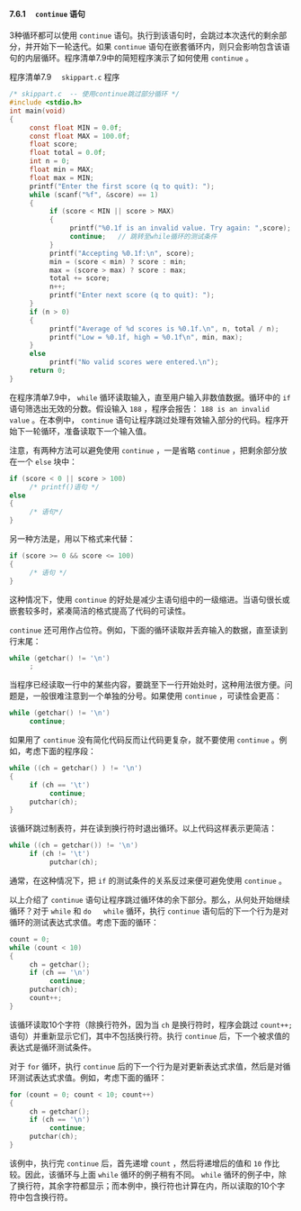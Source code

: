 #### 7.6.1　 `continue` 语句

3种循环都可以使用 `continue` 语句。执行到该语句时，会跳过本次迭代的剩余部分，并开始下一轮迭代。如果 `continue` 语句在嵌套循环内，则只会影响包含该语句的内层循环。程序清单7.9中的简短程序演示了如何使用 `continue` 。

程序清单7.9　 `skippart.c` 程序

```c
/* skippart.c  -- 使用continue跳过部分循环 */
#include <stdio.h>
int main(void)
{
     const float MIN = 0.0f;
     const float MAX = 100.0f;
     float score;
     float total = 0.0f;
     int n = 0;
     float min = MAX;
     float max = MIN;
     printf("Enter the first score (q to quit): ");
     while (scanf("%f", &score) == 1)
     {
          if (score < MIN || score > MAX)
          {
               printf("%0.1f is an invalid value. Try again: ",score);
               continue;   // 跳转至while循环的测试条件
          }
          printf("Accepting %0.1f:\n", score);
          min = (score < min) ? score : min;
          max = (score > max) ? score : max;
          total += score;
          n++;
          printf("Enter next score (q to quit): ");
     }
     if (n > 0)
     {
          printf("Average of %d scores is %0.1f.\n", n, total / n);
          printf("Low = %0.1f, high = %0.1f\n", min, max);
     }
     else
          printf("No valid scores were entered.\n");
     return 0;
}
```

在程序清单7.9中， `while` 循环读取输入，直至用户输入非数值数据。循环中的 `if` 语句筛选出无效的分数。假设输入 `188` ，程序会报告： `188 is an invalid value` 。在本例中， `continue` 语句让程序跳过处理有效输入部分的代码。程序开始下一轮循环，准备读取下一个输入值。

注意，有两种方法可以避免使用 `continue` ，一是省略 `continue` ，把剩余部分放在一个 `else` 块中：

```c
if (score < 0 || score > 100)
     /* printf()语句 */
else
{
     /* 语句*/
}
```

另一种方法是，用以下格式来代替：

```c
if (score >= 0 && score <= 100)
{
     /* 语句 */
}
```

这种情况下，使用 `continue` 的好处是减少主语句组中的一级缩进。当语句很长或嵌套较多时，紧凑简洁的格式提高了代码的可读性。

`continue` 还可用作占位符。例如，下面的循环读取并丢弃输入的数据，直至读到行末尾：

```c
while (getchar() != '\n')
     ;
```

当程序已经读取一行中的某些内容，要跳至下一行开始处时，这种用法很方便。问题是，一般很难注意到一个单独的分号。如果使用 `continue` ，可读性会更高：

```c
while (getchar() != '\n')
     continue;
```

如果用了 `continue` 没有简化代码反而让代码更复杂，就不要使用 `continue` 。例如，考虑下面的程序段：

```c
while ((ch = getchar() ) != '\n')
{
     if (ch == '\t')
          continue;
     putchar(ch);
}
```

该循环跳过制表符，并在读到换行符时退出循环。以上代码这样表示更简洁：

```c
while ((ch = getchar()) != '\n')
     if (ch != '\t')
          putchar(ch);
```

通常，在这种情况下，把 `if` 的测试条件的关系反过来便可避免使用 `continue` 。

以上介绍了 `continue` 语句让程序跳过循环体的余下部分。那么，从何处开始继续循环？对于 `while` 和 `do` 　 `while` 循环，执行 `continue` 语句后的下一个行为是对循环的测试表达式求值。考虑下面的循环：

```c
count = 0;
while (count < 10)
{
     ch = getchar();
     if (ch == '\n')
          continue;
     putchar(ch);
     count++;
}
```

该循环读取10个字符（除换行符外，因为当 `ch` 是换行符时，程序会跳过 `count++;` 语句）并重新显示它们，其中不包括换行符。执行 `continue` 后，下一个被求值的表达式是循环测试条件。

对于 `for` 循环，执行 `continue` 后的下一个行为是对更新表达式求值，然后是对循环测试表达式求值。例如，考虑下面的循环：

```c
for (count = 0; count < 10; count++)
{
     ch = getchar();
     if (ch == '\n')
          continue;
     putchar(ch);
}
```

该例中，执行完 `continue` 后，首先递增 `count` ，然后将递增后的值和 `10` 作比较。因此，该循环与上面 `while` 循环的例子稍有不同。 `while` 循环的例子中，除了换行符，其余字符都显示；而本例中，换行符也计算在内，所以读取的10个字符中包含换行符。

